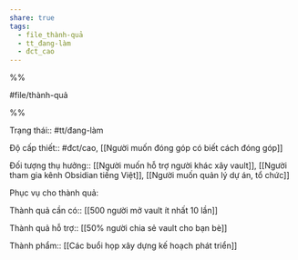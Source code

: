 ```yaml
---  
share: true  
tags:  
  - file_thành-quả  
  - tt_đang-làm  
  - đct_cao  
---  
```

  
%%  
#file/thành-quả  
%%  
Trạng thái:: #tt/đang-làm  
Độ cấp thiết:: #đct/cao, [[Người muốn đóng góp có biết cách đóng góp]]  
Đối tượng thụ hưởng:: [[Người muốn hỗ trợ người khác xây vault]], [[Người tham gia kênh Obsidian tiếng Việt]], [[Người muốn quản lý dự án, tổ chức]]  
  
Phục vụ cho thành quả:  
  
Thành quả cần có:: [[500 người mở vault ít nhất 10 lần]]  
Thành quả hỗ trợ:: [[50% người chia sẻ vault cho bạn bè]]  
  
  
Thành phẩm:: [[Các buổi họp xây dựng kế hoạch phát triển]]  
